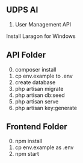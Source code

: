 UDPS AI
---
1. User Management API 

Install Laragon for Windows

API Folder
---
0. composer install
1. cp env.example to .env
2. create database
3. php artisan migrate
4. php artisan db:seed
5. php artisan serve
6. php artisan key:generate

Frontend Folder
---
0. npm install
1. cp env.example as .env
2. npm start